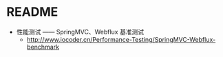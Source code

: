 # README

- 性能测试 —— SpringMVC、Webflux 基准测试
    - <http://www.iocoder.cn/Performance-Testing/SpringMVC-Webflux-benchmark>
